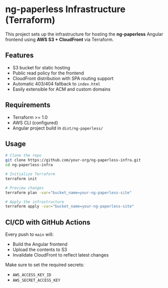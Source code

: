 # ng-paperless Infrastructure (Terraform)

This project sets up the infrastructure for hosting the **ng-paperless** Angular frontend using **AWS S3 + CloudFront** via Terraform.

## Features

- S3 bucket for static hosting
- Public read policy for the frontend
- CloudFront distribution with SPA routing support
- Automatic 403/404 fallback to `index.html`
- Easily extensible for ACM and custom domains

## Requirements

- Terraform >= 1.0
- AWS CLI (configured)
- Angular project build in `dist/ng-paperless/`

## Usage

```bash
# Clone the repo
git clone https://github.com/your-org/ng-paperless-infra.git
cd ng-paperless-infra

# Initialize Terraform
terraform init

# Preview changes
terraform plan -var="bucket_name=your-ng-paperless-site"

# Apply the infrastructure
terraform apply -var="bucket_name=your-ng-paperless-site"
```

## CI/CD with GitHub Actions

Every push to `main` will:
- Build the Angular frontend
- Upload the contents to S3
- Invalidate CloudFront to reflect latest changes

Make sure to set the required secrets:
- `AWS_ACCESS_KEY_ID`
- `AWS_SECRET_ACCESS_KEY`
